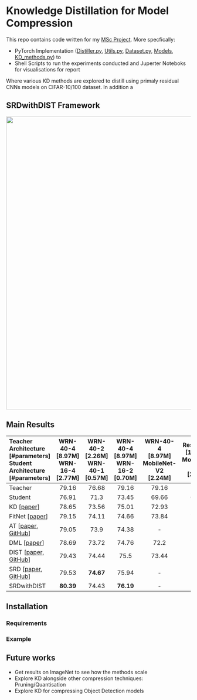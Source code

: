 # Knowledge Distillation for Model Compression

This repo contains code written for my [MSc Project](https://github.com/chitraz/KnowledgeDistillationForModelCompression/files/15062925/FinalReport_Chitra.pdf). More specfically: 
  - PyTorch Implementation ([Distiller.py](scripts/Distiller.py), [Utils.py](scripts/Utils.py), [Dataset.py](scripts/Dataset.py), [Models](scripts/Models.py), [KD_methods.py](scripts/KD_methods.py)) to  
  - Shell Scripts to run the experiments conducted and Juperter Noteboks for visualisations for report
    



Where various KD methods are explored to distill using primaly residual CNNs models on CIFAR-10/100 dataset. In addition a 



## SRDwithDIST Framework

<img src="https://github.com/chitraz/KnowledgeDistillationForModelCompression/assets/40371968/61d02532-9403-4e64-bdd8-ac4555614c64" width="800" />




## Main Results 

| Teacher Architecture <br> [#parameters] <br> Student Architecture <br> [#parameters] | WRN-40-4 <br> [8.97M] <br> WRN-16-4 <br> [2.77M] | WRN-40-2 <br> [2.26M] <br> WRN-40-1 <br> [0.57M] | WRN-40-4 <br> [8.97M] <br> WRN-16-2 <br> [0.70M] | WRN-40-4 <br> [8.97M] <br> MobileNet-V2 <br> [2.24M]| ResNet-18 <br> [11.22M] <br> MobileNet-V2 <br> [2.24M]|
| :------------- | :-----: | :-----: | :-----: | :-----: | :-----: |
| Teacher | 79.16 | 76.68 | 79.16 | 79.16 | 78.13 |
| Student     | 76.91 | 71.3  | 73.45 | 69.66 | 69.66 |
| KD [[paper](https://arxiv.org/abs/1503.02531)]         | 78.65 | 73.56 | 75.01 | 72.93 | 73.4  |
| FitNet [[paper](https://arxiv.org/abs/1412.6550)]      | 79.15 | 74.11 | 74.66 | 73.84 | 73.19 |
| AT [[paper](https://arxiv.org/abs/1612.03928), [GitHub](https://github.com/szagoruyko/attention-transfer)]          | 79.05 | 73.9  | 74.38 | \-    | \-    |
| DML [[paper](https://arxiv.org/abs/1706.00384)]         | 78.69 | 73.72 | 74.76 | 72.2  | 72.26 |
| DIST [[paper](https://arxiv.org/abs/2205.10536), [GitHub](https://github.com/hunto/DIST_KD)]        | 79.43 | 74.44 | 75.5  | 73.44 | 72.68 |
| SRD [[paper](https://arxiv.org/abs/2205.06701), [GitHub](https://github.com/jingyang2017/SRD_ossl)]         | 79.53 | **74.67** | 75.94 | \-    | \-    |
| SRDwithDIST | **80.39** | 74.43 | **76.19** | \-    | \-    |


## Installation

### Requirements


### Example


## Future works  
  - Get results on ImageNet to see how the methods scale
  - Explore KD alongside other compression techniques: Pruning/Quantisation 
  - Explore KD for compressing Object Detection models
